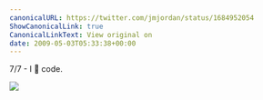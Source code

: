 ```yaml
---
canonicalURL: https://twitter.com/jmjordan/status/1684952054
ShowCanonicalLink: true
CanonicalLinkText: View original on
date: 2009-05-03T05:33:38+00:00
---
```

7/7 - I  code.

![](/images/1684952054-7499865.jpg)